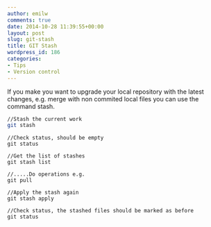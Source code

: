 ```yaml
---
author: emilw
comments: true
date: 2014-10-28 11:39:55+00:00
layout: post
slug: git-stash
title: GIT Stash
wordpress_id: 186
categories:
- Tips
- Version control
---
```


If you make you want to upgrade your local repository with the latest changes, e.g. merge with non commited local files you can use the command stash.

```bash
//Stash the current work
git stash
```

    //Check status, should be empty
    git status

    //Get the list of stashes
    git stash list

    //.....Do operations e.g.
    git pull

    //Apply the stash again
    git stash apply

    //Check status, the stashed files should be marked as before
    git status
